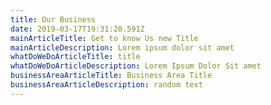 ```yaml
---
title: Our Business
date: 2019-03-17T19:31:20.591Z
mainArticleTitle: Get to know Us new Title
mainArticleDescription: Lorem ipsum dolor sit amet
whatDoWeDoArticleTitle: title
whatDoWeDoArticleDescription: Lorem Ipsum Dolor Sit amet
businessAreaArticleTitle: Business Area Title
businessAreaArticleDescription: random text
---
```

